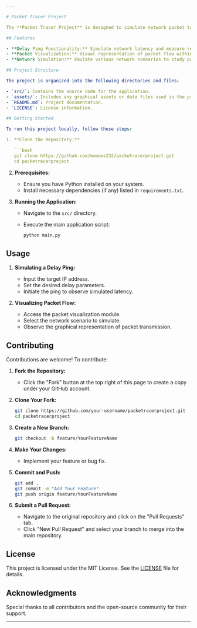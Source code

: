 ```yaml
---

# Packet Tracer Project

The **Packet Tracer Project** is designed to simulate network packet transmission, providing functionalities such as delay ping and packet visualization. This tool aids in understanding network behaviors and troubleshooting.

## Features

- **Delay Ping Functionality:** Simulate network latency and measure round-trip time for packets.
- **Packet Visualization:** Visual representation of packet flow within the network.
- **Network Simulation:** Emulate various network scenarios to study packet behavior.

## Project Structure

The project is organized into the following directories and files:

- `src/`: Contains the source code for the application.
- `assets/`: Includes any graphical assets or data files used in the project.
- `README.md`: Project documentation.
- `LICENSE`: License information.

## Getting Started

To run this project locally, follow these steps:

1. **Clone the Repository:**

   ```bash
   git clone https://github.com/momaws232/packetracerproject.git
   cd packetracerproject
   ```

2. **Prerequisites:**

   - Ensure you have Python installed on your system.
   - Install necessary dependencies (if any) listed in `requirements.txt`.

3. **Running the Application:**

   - Navigate to the `src/` directory.
   - Execute the main application script:

     ```bash
     python main.py
     ```

## Usage

1. **Simulating a Delay Ping:**

   - Input the target IP address.
   - Set the desired delay parameters.
   - Initiate the ping to observe simulated latency.

2. **Visualizing Packet Flow:**

   - Access the packet visualization module.
   - Select the network scenario to simulate.
   - Observe the graphical representation of packet transmission.

## Contributing

Contributions are welcome! To contribute:

1. **Fork the Repository:**

   - Click the "Fork" button at the top right of this page to create a copy under your GitHub account.

2. **Clone Your Fork:**

   ```bash
   git clone https://github.com/your-username/packetracerproject.git
   cd packetracerproject
   ```

3. **Create a New Branch:**

   ```bash
   git checkout -b feature/YourFeatureName
   ```

4. **Make Your Changes:**

   - Implement your feature or bug fix.

5. **Commit and Push:**

   ```bash
   git add .
   git commit -m "Add Your Feature"
   git push origin feature/YourFeatureName
   ```

6. **Submit a Pull Request:**

   - Navigate to the original repository and click on the "Pull Requests" tab.
   - Click "New Pull Request" and select your branch to merge into the main repository.

## License

This project is licensed under the MIT License. See the [LICENSE](LICENSE) file for details.

## Acknowledgments

Special thanks to all contributors and the open-source community for their support.

---
```

